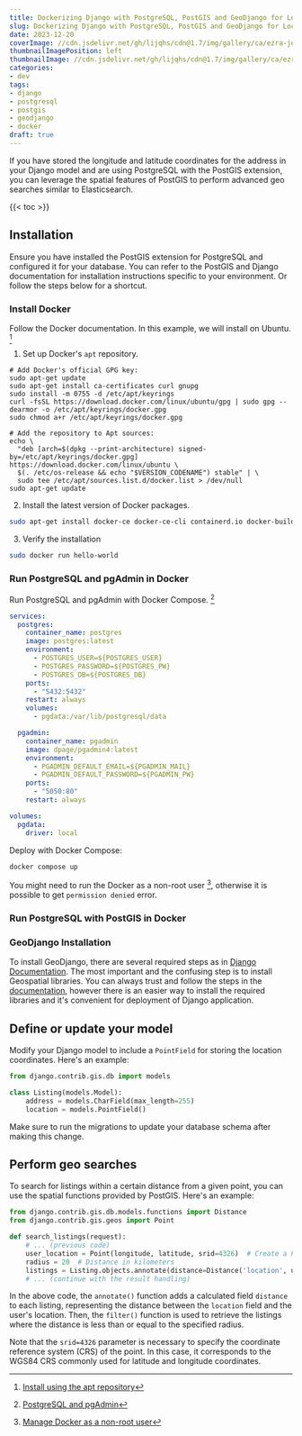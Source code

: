 ```yaml
---
title: Dockerizing Django with PostgreSQL, PostGIS and GeoDjango for Location Search
slug: Dockerizing Django with PostgreSQL, PostGIS and GeoDjango for Location Search
date: 2023-12-20
coverImage: //cdn.jsdelivr.net/gh/lijqhs/cdn@1.7/img/gallery/ca/ezra-jeffrey-comeau-adIeNK0Hbc4-unsplash.jpg
thumbnailImagePosition: left
thumbnailImage: //cdn.jsdelivr.net/gh/lijqhs/cdn@1.7/img/gallery/ca/ezra-jeffrey-comeau-adIeNK0Hbc4-unsplash.jpg
categories:
- dev
tags:
- django
- postgresql
- postgis
- geodjango
- docker
draft: true
---
```



If you have stored the longitude and latitude coordinates for the address in your Django model and are using PostgreSQL with the PostGIS extension, you can leverage the spatial features of PostGIS to perform advanced geo searches similar to Elasticsearch. 

<!--more-->

{{< toc >}}


## Installation

Ensure you have installed the PostGIS extension for PostgreSQL and configured it for your database. You can refer to the PostGIS and Django documentation for installation instructions specific to your environment. Or follow the steps below for a shortcut.

### Install Docker

Follow the Docker documentation. In this example, we will install on Ubuntu. [^1]

[^1]: [Install using the apt repository](https://docs.docker.com/engine/install/ubuntu/#install-using-the-repository)

1. Set up Docker's `apt` repository.

```shell
# Add Docker's official GPG key:
sudo apt-get update
sudo apt-get install ca-certificates curl gnupg
sudo install -m 0755 -d /etc/apt/keyrings
curl -fsSL https://download.docker.com/linux/ubuntu/gpg | sudo gpg --dearmor -o /etc/apt/keyrings/docker.gpg
sudo chmod a+r /etc/apt/keyrings/docker.gpg

# Add the repository to Apt sources:
echo \
  "deb [arch=$(dpkg --print-architecture) signed-by=/etc/apt/keyrings/docker.gpg] https://download.docker.com/linux/ubuntu \
  $(. /etc/os-release && echo "$VERSION_CODENAME") stable" | \
  sudo tee /etc/apt/sources.list.d/docker.list > /dev/null
sudo apt-get update
```

2. Install the latest version of Docker packages.

```sh
sudo apt-get install docker-ce docker-ce-cli containerd.io docker-buildx-plugin docker-compose-plugin
```

3. Verify the installation

```sh
sudo docker run hello-world
```

### Run PostgreSQL and pgAdmin in Docker

Run PostgreSQL and pgAdmin with Docker Compose. [^2]

[^2]: [PostgreSQL and pgAdmin](https://github.com/docker/awesome-compose/tree/master/postgresql-pgadmin)

```yaml
services:
  postgres:
    container_name: postgres
    image: postgres:latest
    environment:
      - POSTGRES_USER=${POSTGRES_USER}
      - POSTGRES_PASSWORD=${POSTGRES_PW}
      - POSTGRES_DB=${POSTGRES_DB}
    ports:
      - "5432:5432"
    restart: always
    volumes:
      - pgdata:/var/lib/postgresql/data

  pgadmin:
    container_name: pgadmin
    image: dpage/pgadmin4:latest
    environment:
      - PGADMIN_DEFAULT_EMAIL=${PGADMIN_MAIL}
      - PGADMIN_DEFAULT_PASSWORD=${PGADMIN_PW}
    ports:
      - "5050:80"
    restart: always

volumes:
  pgdata:
    driver: local
```

Deploy with Docker Compose:

```sh
docker compose up
```

You might need to run the Docker as a non-root user [^3], otherwise it is possible to get `permission denied` error. 

[^3]: [Manage Docker as a non-root user](https://docs.docker.com/engine/install/linux-postinstall/#manage-docker-as-a-non-root-user)

### Run PostgreSQL with PostGIS in Docker



### GeoDjango Installation

To install GeoDjango, there are several required steps as in [Django Documentation](https://docs.djangoproject.com/en/4.2/ref/contrib/gis/install/). The most important and the confusing step is to install Geospatial libraries. You can always trust and follow the steps in the [documentation](https://docs.djangoproject.com/en/4.2/ref/contrib/gis/install/geolibs/), however there is an easier way to install the required libraries and it's convenient for deployment of Django application.


## Define or update your model

Modify your Django model to include a `PointField` for storing the location coordinates. Here's an example:
    
```python
from django.contrib.gis.db import models

class Listing(models.Model):
    address = models.CharField(max_length=255)
    location = models.PointField()
```
    
Make sure to run the migrations to update your database schema after making this change.
    
## Perform geo searches

To search for listings within a certain distance from a given point, you can use the spatial functions provided by PostGIS. Here's an example:

```python
from django.contrib.gis.db.models.functions import Distance
from django.contrib.gis.geos import Point

def search_listings(request):
    # ... (previous code)
    user_location = Point(longitude, latitude, srid=4326)  # Create a Point object
    radius = 20  # Distance in kilometers
    listings = Listing.objects.annotate(distance=Distance('location', user_location)).filter(distance__lte=radius)
    # ... (continue with the result handling)
```

In the above code, the `annotate()` function adds a calculated field `distance` to each listing, representing the distance between the `location` field and the user's location. Then, the `filter()` function is used to retrieve the listings where the distance is less than or equal to the specified radius.

Note that the `srid=4326` parameter is necessary to specify the coordinate reference system (CRS) of the point. In this case, it corresponds to the WGS84 CRS commonly used for latitude and longitude coordinates.